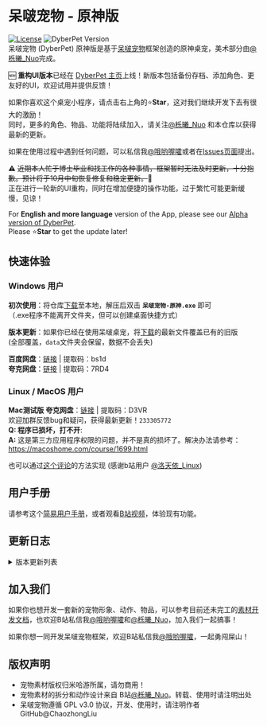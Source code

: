 # 呆啵宠物 - 原神版
[![License](https://img.shields.io/github/license/ChaozhongLiu/DyberPet.svg)](LICENSE)
![DyberPet Version](https://img.shields.io/badge/DyberPet-v0.2.2-green.svg)  
呆啵宠物 (DyberPet) 原神版是基于[呆啵宠物](https://github.com/ChaozhongLiu/DyberPet)框架创造的原神桌宠，美术部分由[@栎曦_Nuo](https://space.bilibili.com/14004864)完成。  

🆕 **重构UI版本**已经在 [DyberPet 主页](https://github.com/ChaozhongLiu/DyberPet)上线！新版本包括备份存档、添加角色、更友好的UI，欢迎试用并提供反馈！
  
如果你喜欢这个桌宠小程序，请点击右上角的:star:**Star**，这对我们继续开发下去有很大的激励！  
同时，更多的角色、物品、功能将陆续加入，请关注[@栎曦_Nuo](https://space.bilibili.com/14004864) 和本仓库以获得最新的更新。  

如果在使用过程中遇到任何问题，可以私信我[@哦哟喔嚯](https://space.bilibili.com/39307302)或者在[Issues页面](https://github.com/ChaozhongLiu/DyberPet_GenshinImpact/issues)提出。

:warning:  ~~近期本人忙于博士毕业和找工作的各种事情，框架暂时无法及时更新，十分抱歉。预计将于10月中旬恢复修复和稳定更新。~~:beers:  
正在进行一轮新的UI重构，同时在增加便捷的操作功能，过于繁忙可能更新缓慢，见谅！
 
  
For **English and more language** version of the App, please see our [Alpha version of DyberPet](https://github.com/ChaozhongLiu/DyberPet/releases/tag/v0.3.0a).  
Please :star:**Star** to get the update later!



## 快速体验
### Windows 用户
  **初次使用**：将仓库[下载](https://github.com/ChaozhongLiu/DyberPet_GenshinImpact/archive/refs/heads/main.zip)至本地，解压后双击 **``呆啵宠物-原神.exe``** 即可  
  （.exe程序不能离开文件夹，但可以创建桌面快捷方式）
  
  
  **版本更新**：如果你已经在使用呆啵桌宠，将[下载](https://github.com/ChaozhongLiu/DyberPet_GenshinImpact/archive/refs/heads/main.zip)的最新文件覆盖已有的旧版  
  (全部覆盖，``data``文件夹会保留，数据不会丢失)
  
  **百度网盘**：[链接](https://pan.baidu.com/s/1dLY0ZfFcTRySuU4tXv1-pA?pwd=bs1d) | 提取码：bs1d  
  **夸克网盘**：[链接](https://pan.quark.cn/s/a070df462217) | 提取码：7RD4

### Linux / MacOS 用户
  
  **Mac测试版**
  **夸克网盘**：[链接](https://pan.quark.cn/s/6386f4b5efc9) | 提取码：D3VR  
  欢迎加群反馈bug和疑问，获得最新更新！``233305772``  
  **Q: 程序已损坏，打不开**:   
  **A:** 这是第三方应用程序权限的问题，并不是真的损坏了。解决办法请参考：https://macoshome.com/course/1699.html
  
  也可以通过[这个评论](https://www.bilibili.com/read/cv21890026)的方法实现 (感谢b站用户 [@洛天依_Linux](https://space.bilibili.com/495653264))
  

## 用户手册
请参考这个[简易用户手册](用户手册.pdf)，或者观看[B站视频](https://www.bilibili.com/video/BV1fd4y1W7ht)，体验现有功能。


## 更新日志

<details>
  <summary>版本更新列表</summary>
  
**  **
  
**v0.2.2 - 03/05/2023**
- 常驻动作数据结构修改，bug修复
- 同伴添加了常驻动作判定，需要在是主宠物时进行设定
  
**v0.2.2 - 03/05/2023**
- 新增角色：魈
- 添加了跟随鼠标的功能
- 右键菜单中增加了常驻动作选项，可以改变闲置时的默认动作，选中后将不在随机播放其他动作
- 背包分成了食物和收藏品两栏
  
**v0.2.1 - 02/23/2023**
- 优化了缩放机制
- 物品数量为1时不显示数字
- 优化了主宠物列表判断和默认宠物的保存方式
  
**v0.2.0 - 02/22/2023**
- 加入了好感度等级奖励补偿
- 流浪者和纳西妲分别增加了4组对话，将在好感度2、3、4、5级获得
  
**v0.2.0 - 02/19/2023**
- 缩小了纳西妲的体型
- 修复了切换角色时陪伴时间打开关闭的bug
  
**v0.2.0 - 02/18/2023**
- 新增角色 - 流浪者
- 好感度等级上限调整为8 （卷起来 doge）
- 设置中添加了启动默认角色的选择
  
**v0.1.19 - 02/16/2023**
- 设置中可以静音了
- 添加了统计陪伴天数及显示铭牌的功能
- 对话框自动添加上一步按钮（暂未实装素材）
- 调整了对特殊中文字符的长度计算
  
**v0.1.18 - 02/11/2023**
- 增加了附属宠物和主宠物的连接
- 保证收藏品在随机掉落中不重复出现
- 整理了可变更的系统数值
  
**v0.1.18 - 02/11/2023**
- 修复了使用右键菜单收回派蒙时，背包按钮显示的错误
  
**v0.1.18 - 02/10/2023**
- 添加了对话界面和功能（暂未实装素材）
- 物品增加属性：``pet_limit`` 将物品设定为只在某个宠物内出现的物品（为即将到来的多个角色做准备）
  
**v0.1.17 - 02/06/2023**
- 收藏品背包格置顶，背景色为淡蓝色
- 收藏品的使用可以在背包中收回 （如派蒙因bug走丢，可以在背包界面收回）
  
**v0.1.17 - 02/05/2023**
- 给通知系统语音添加了优先级``sound_priority``属性
- 增加了点击时的随机语音事件
- 增加了纳西妲的语音库
  
**v0.1.16 - 02/02/2023**
- 修复了同伴动作的锚点问题
- 全面支持多屏（测试中）
  
**v0.1.15 - 02/01/2023**
- 修复了派蒙在屏幕倍率放大时的大小变化
- 修复了附件的拖拽闪现
- 修复了召唤同伴放大时显示不全的问题
- 修复了一定条件下缩放宠物派蒙位置问题
  
**v0.1.15 - 01/31/2023**
- 规避了专注时间0分0秒相关的闪退bug
- 解决了不能言说的狂爆物品惊天大bug
- 停止按钮按下后会立刻失效，避免多次结算
- 修复了快速点击鼠标微小位移造成闪现的bug
  
**v0.1.15 - 01/30/2023**
- 数值栏字体固定为Times
- 设置内添加是否置顶的选项
- 饱食度下降单位时间变为4分钟
- 增加了好感度3级4级的升级奖励
- 为了简化更新过程，``data``文件夹删除了，首次运行会自动生成。
  
**v0.1.14 - 01/29/2023**
- 重力加速度最小值变为0.01
- 取消屏幕缩放对宠物大小的影响，用户可以在设置中自行调节
  
**v0.1.14 - 01/28/2023**
- 修复了缩放改变时边界判断的bug
- 改进了启动语音的选择逻辑
  
**v0.1.14 - 01/27/2023**
- 经过四个月的开发，呆啵宠物-原神版正式上线！


</details>

## 加入我们  

如果你也想开发一套新的宠物形象、动作、物品，可以参考目前还未完工的[素材开发文档](https://github.com/ChaozhongLiu/DyberPet/blob/main/docs/art_dev.md)，也欢迎B站私信我[@哦哟喔嚯](https://space.bilibili.com/39307302)和[@栎曦_Nuo](https://space.bilibili.com/14004864)，加入我们一起搞事！

如果你想一同开发呆啵宠物框架，欢迎B站私信我[@哦哟喔嚯](https://space.bilibili.com/39307302)，一起勇闯屎山！

## 版权声明
- 宠物素材版权归米哈游所属，请勿商用！
- 宠物素材的拆分和动作设计来自 B站[@栎曦_Nuo](https://space.bilibili.com/14004864)。转载、使用时请注明出处
- 呆啵宠物遵循 GPL v3.0 协议，开发、使用时，请注明作者 GitHub@ChaozhongLiu



